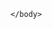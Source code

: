 <html>
	<head>
<script>

  
window.addEventListener("message", (event) => {

if ((event.data.method === "EMBEDDED_MESSAGING_DISPATCH_EVENT_TO_HOST" && event.data.data.eventDetails.conversationEntry && event.data.data.eventDetails.conversationEntry.entryPayload)){
	console.log('Inside if 1');
 	let payload = JSON.parse(event.data.data.eventDetails.conversationEntry.entryPayload);
 	if(payload.abstractMessage && payload.abstractMessage.choices) {

		console.log('Inside if 2');
  		var iframe = document.getElementById("embeddedMessagingFrame");
   		iframe.contentWindow.postMessage('InputDisable');

	}
 	else if(payload.abstractMessage && payload.abstractMessage.choicesResponse){
       		console.log('Inside if 3');
		var iframe = document.getElementById("embeddedMessagingFrame");
  		iframe.contentWindow.postMessage('InputEnable');

    	}
}

});

</script>
	</head>
	<body>
		<script type='text/javascript'>
	function initEmbeddedMessaging() {
		try {
			embeddedservice_bootstrap.settings.language = 'en_US'; // For example, enter 'en' or 'en-US'

			embeddedservice_bootstrap.init(
				'00DRt000009ECCE',
				'Vaijayanti_Test_Deployment',
				'https://haporg--pocagent.sandbox.my.site.com/ESWVaijayantiTestDeploy1744863440015',
				{
					scrt2URL: 'https://haporg--pocagent.sandbox.my.salesforce-scrt.com'
				}
			);
		} catch (err) {
			console.error('Error loading Embedded Messaging: ', err);
		}
	};
</script>
<script type='text/javascript' src='https://haporg--pocagent.sandbox.my.site.com/ESWVaijayantiTestDeploy1744863440015/assets/js/bootstrap.min.js' onload='initEmbeddedMessaging()'></script>


	</body>
</html>
